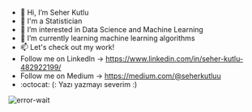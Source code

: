 - 👋 Hi, I’m Seher Kutlu
-  💞️ I'm a Statistician
- 👀 I’m interested in Data Science and Machine Learning
- 🌱 I’m currently learning machine learning algorithms
- 📫 Let's check out my work!
- Follow me on Linkedln -> https://www.linkedin.com/in/seher-kutlu-482922199/
- Follow me on Medium -> https://medium.com/@seherkutluu
- :octocat: (: Yazı yazmayı severim :)

<!---
seherkuutlu/seherkuutlu is a ✨ special ✨ repository because its `README.md` (this file) appears on your GitHub profile.
You can click the Preview link to take a look at your changes.
--->

![error-wait](https://user-images.githubusercontent.com/101044556/173237641-b92496e5-a0e5-4b49-ade8-3cd2ca062d51.gif)

